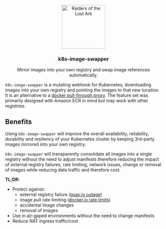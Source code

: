 <p align="center">
  <img alt="Raiders of the Lost Ark" src="img/indiana.gif" height="140" />
  <h3 align="center">k8s-image-swapper</h3>
  <p align="center">Mirror images into your own registry and swap image references automatically.</p>
</p>

`k8s-image-swapper` is a mutating webhook for Kubernetes, downloading images into your own registry and pointing the images to that new location.
It is an alternative to a [docker pull-through proxy](https://docs.docker.com/registry/recipes/mirror/).
The feature set was primarily designed with Amazon ECR in mind but may work with other registries.

## Benefits

Using `k8s-image-swapper` will improve the overall availability, reliability, durability and resiliency of your
Kubernetes cluster by keeping 3rd-party images mirrored into your own registry.

`k8s-image-swapper` will transparently consolidate all images into a single registry without the need to adjust manifests
therefore reducing the impact of external registry failures, rate limiting, network issues, change or removal of images
while reducing data traffic and therefore cost.

**TL;DR:**

* Protect against:
    * external registry failure ([quay.io outage](https://www.reddit.com/r/devops/comments/f9kiej/quayio_is_experiencing_an_outage/))
    * image pull rate limiting ([docker.io rate limits](https://www.docker.com/blog/scaling-docker-to-serve-millions-more-developers-network-egress/))
    * accidental image changes
    * removal of images
* Use in air-gaped environments without the need to change manifests
* Reduce NAT ingress traffic/cost
